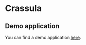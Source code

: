 # Crassula 

## Demo application

You can find a demo application [here](https://crassula.vercel.app/).
